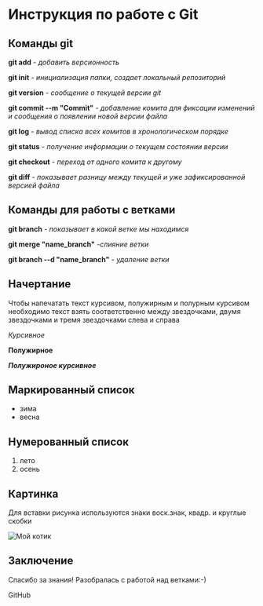 # Инструкция по работе с Git

## Команды git

 **git add** - *добавить версионность*

 **git init** - *инициализация папки, создает локальный репозиторий*

**git version** - *сообщение о текущей версии git*

**git commit --m "Commit"** - *добавление комита для фиксации изменений и сообщения о появлении новой версии файла*

**git log** - *вывод списка всех комитов в хронологическом порядке*

**git status** - *получение информации о текущем состоянии версии*

**git checkout** - *переход от одного комита к другому*

 **git diff** - *показывает разницу между текущей и уже зафиксированной версией файла*

## Команды для работы с ветками

 **git branch** - *показывает в какой ветке мы находимся*

 **git merge "name_branch"** -*слияние ветки*

 **git branch --d "name_branch"** - *удаление ветки*

## Начертание

Чтобы напечатать текст курсивом, полужирным и полурным курсивом необходимо текст взять соответственно между звездочками, двумя звездочками и тремя звездочками слева и справа 

*Курсивное*

**Полужирное**

***Полужироное курсивное***

## Маркированный список
* зима
* весна
## Нумерованный список
1. лето
2. осень

 ## Картинка

 Для вставки рисунка используются знаки воск.знак, квадр. и круглые скобки

 ![Мой котик](My_cat.jpg)

## Заключение

Спасибо за знания! Разобралась с работой над ветками:-)

GitHub

